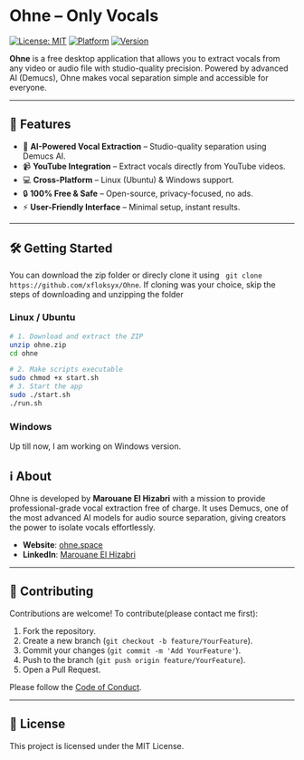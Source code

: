 
# Ohne – Only Vocals 

[![License: MIT](https://img.shields.io/badge/License-MIT-green.svg)](LICENSE)
[![Platform](https://img.shields.io/badge/Platform-Windows%20|%20Linux-blue)](https://github.com/xfloksyx/ohne-installer/releases)
[![Version](https://img.shields.io/badge/Version-1.0-blue)](https://github.com/xfloksyx/ohne-installer/releases)

**Ohne** is a free desktop application that allows you to extract vocals from any video or audio file with studio-quality precision. Powered by advanced AI (Demucs), Ohne makes vocal separation simple and accessible for everyone.

---

## 🚀 Features

- 🎤 **AI-Powered Vocal Extraction** – Studio-quality separation using Demucs AI.
- 📹 **YouTube Integration** – Extract vocals directly from YouTube videos.
- 💻 **Cross-Platform** – Linux (Ubuntu) & Windows support.
- 🔒 **100% Free & Safe** – Open-source, privacy-focused, no ads.
- ⚡ **User-Friendly Interface** – Minimal setup, instant results.

---

## 🛠 Getting Started
You can download the zip folder or direcly clone it using ``` git clone https://github.com/xfloksyx/Ohne```. If cloning was your choice, skip the steps of  downloading and unzipping the folder
### Linux / Ubuntu
```bash
# 1. Download and extract the ZIP
unzip ohne.zip
cd ohne

# 2. Make scripts executable
sudo chmod +x start.sh 
# 3. Start the app
sudo ./start.sh
./run.sh
````

### Windows

Up till now, I am working on Windows version.



## ℹ️ About

Ohne is developed by **Marouane El Hizabri** with a mission to provide professional-grade vocal extraction free of charge. It uses Demucs, one of the most advanced AI models for audio source separation, giving creators the power to isolate vocals effortlessly.

* **Website**: [ohne.space](https://ohne.space)
* **LinkedIn**: [Marouane El Hizabri](https://www.linkedin.com/in/marouaneelhizabri)

---

## 🤝 Contributing

Contributions are welcome! To contribute(please contact me first):

1. Fork the repository.
2. Create a new branch (`git checkout -b feature/YourFeature`).
3. Commit your changes (`git commit -m 'Add YourFeature'`).
4. Push to the branch (`git push origin feature/YourFeature`).
5. Open a Pull Request.

Please follow the [Code of Conduct](CODE_OF_CONDUCT.md).

---

## 📄 License

This project is licensed under the MIT License.

